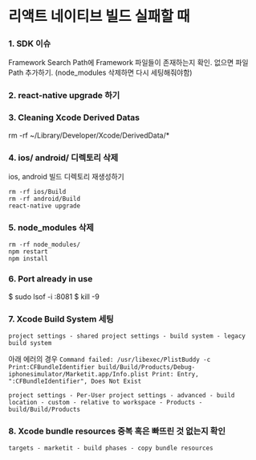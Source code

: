 # 리액트 네이티브 빌드 실패할 때

### 1. SDK 이슈
Framework Search Path에 Framework 파일들이 존재하는지 확인. 없으면 파일 Path 추가하기.
(node_modules 삭제하면 다시 세팅해줘야함)

### 2. react-native upgrade 하기

### 3. Cleaning Xcode Derived Datas
rm -rf ~/Library/Developer/Xcode/DerivedData/*

### 4. ios/ android/ 디렉토리 삭제
ios, android 빌드 디렉토리 재생성하기
```
rm -rf ios/Build
rm -rf android/Build
react-native upgrade
```

### 5. node_modules 삭제
```
rm -rf node_modules/
npm restart
npm install
```

### 6. Port already in use
$ sudo lsof -i :8081
$ kill -9 <PID>

### 7. Xcode Build System 세팅
```
project settings - shared project settings - build system - legacy build system
```

아래 에러의 경우 
`Command failed: /usr/libexec/PlistBuddy -c Print:CFBundleIdentifier build/Build/Products/Debug-iphonesimulator/Marketit.app/Info.plist
Print: Entry, ":CFBundleIdentifier", Does Not Exist`

```
project settings - Per-User project settings - advanced - build location - custom - relative to workspace - Products - build/Build/Products
```
### 8. Xcode bundle resources 중복 혹은 빠뜨린 것 없는지 확인
```
targets - marketit - build phases - copy bundle resources
```
